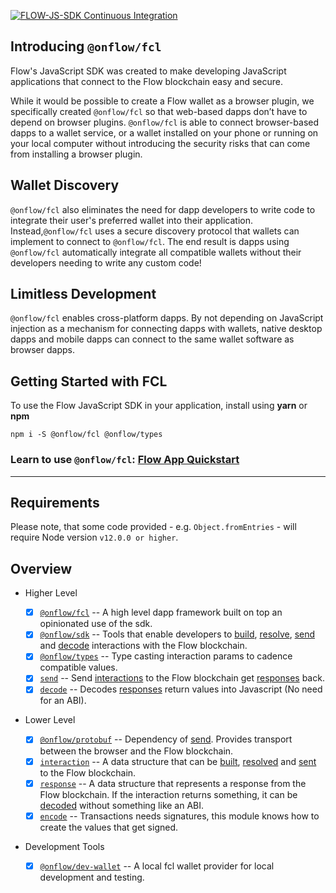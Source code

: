 [![FLOW-JS-SDK Continuous Integration](https://github.com/onflow/flow-js-sdk/actions/workflows/integrate.yml/badge.svg)](https://github.com/onflow/flow-js-sdk/actions/workflows/integrate.yml)

## Introducing `@onflow/fcl`

Flow's JavaScript SDK was created to make developing JavaScript applications that connect to
the Flow blockchain easy and secure.

While it would be possible to create a Flow wallet as a browser plugin, we specifically created `@onflow/fcl` so that web-based dapps don’t have to depend on browser
plugins. `@onflow/fcl` is able to connect browser-based dapps to a wallet service, or a wallet installed on your phone
or running on your local computer without introducing the security risks that can come from installing
a browser plugin.

## Wallet Discovery

`@onflow/fcl` also eliminates the need for dapp developers to write code to integrate their user's preferred wallet into
their application. Instead,`@onflow/fcl` uses a secure discovery protocol that wallets can implement to connect
to `@onflow/fcl`. The end result is dapps using `@onflow/fcl` automatically integrate all compatible wallets without their developers
needing to write any custom code!

## Limitless Development

`@onflow/fcl` enables cross-platform dapps. By not depending on JavaScript injection as a mechanism for connecting dapps with wallets,
native desktop dapps and mobile dapps can connect to the same wallet software as browser dapps.

## Getting Started with FCL

To use the Flow JavaScript SDK in your application, install using **yarn** or **npm**

```shell
npm i -S @onflow/fcl @onflow/types

```

### Learn to use `@onflow/fcl`: [Flow App Quickstart](https://docs.onflow.org/flow-js-sdk/flow-app-quickstart)

---
## Requirements

Please note, that some code provided - e.g. `Object.fromEntries` - will require Node version `v12.0.0 or higher`.

## Overview

- Higher Level

  - [x] [`@onflow/fcl`](./packages/fcl) -- A high level dapp framework built on top an opinionated use of the sdk.
  - [x] [`@onflow/sdk`](./packages/sdk) -- Tools that enable developers to [build](./packages/sdk/src/build), [resolve](./packages/sdk/src/resolve), [send](./packages/sdk/src/send) and [decode](./packages/sdk/src/decode) interactions with the Flow blockchain.
  - [x] [`@onflow/types`](./packages/types) -- Type casting interaction params to cadence compatible values.
  - [x] [`send`](./packages/sdk/src/send) -- Send [interactions](./packages/interaction) to the Flow blockchain get [responses](./packages/response) back.
  - [x] [`decode`](./packages/sdk/src/decode) -- Decodes [responses](./packages/sdk/src/response) return values into Javascript (No need for an ABI).

- Lower Level

  - [x] [`@onflow/protobuf`](./packages/protobuf) -- Dependency of [send](./packages/protobuf). Provides transport between the browser and the Flow blockchain.
  - [x] [`interaction`](./packages/sdk/src/interaction) -- A data structure that can be [built](./packages/sdk/src/build), [resolved](./packages/sdk/src/resolve) and [sent](./packages/sdk/src/send) to the Flow blockchain.
  - [x] [`response`](./packages/sdk/src/response) -- A data structure that represents a response from the Flow blockchain. If the interaction returns something, it can be [decoded](./package/sdk/src/decode) without something like an ABI.
  - [x] [`encode`](./packages/sdk/src/encode) -- Transactions needs signatures, this module knows how to create the values that get signed.

- Development Tools
  - [x] [`@onflow/dev-wallet`](./packages/dev-wallet) -- A local fcl wallet provider for local development and testing.
